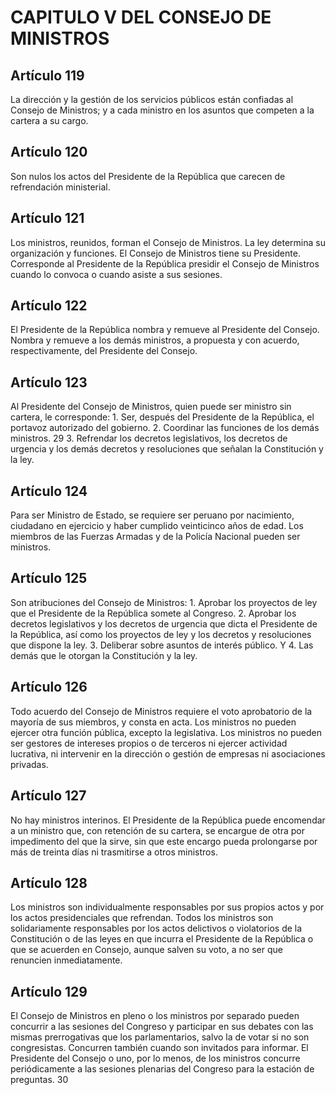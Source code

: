 # CAPITULO V DEL CONSEJO DE MINISTROS

## Artículo 119

La dirección y la gestión de los servicios públicos están confiadas al Consejo de Ministros; y a cada ministro en los asuntos que competen a la cartera a su cargo. 

## Artículo 120

Son nulos los actos del Presidente de la República que carecen de refrendación ministerial. 

## Artículo 121

Los ministros, reunidos, forman el Consejo de Ministros. La ley determina su organización y funciones. El Consejo de Ministros tiene su Presidente. Corresponde al Presidente de la República presidir el Consejo de Ministros cuando lo convoca o cuando asiste a sus sesiones. 

## Artículo 122

El Presidente de la República nombra y remueve al Presidente del Consejo. Nombra y remueve a los demás ministros, a propuesta y con acuerdo, respectivamente, del Presidente del Consejo. 

## Artículo 123

Al Presidente del Consejo de Ministros, quien puede ser ministro sin cartera, le corresponde: 1. Ser, después del Presidente de la República, el portavoz autorizado del gobierno. 2. Coordinar las funciones de los demás ministros. 29  3. Refrendar los decretos legislativos, los decretos de urgencia y los demás decretos y resoluciones que señalan la Constitución y la ley. 

## Artículo 124

Para ser Ministro de Estado, se requiere ser peruano por nacimiento, ciudadano en ejercicio y haber cumplido veinticinco años de edad. Los miembros de las Fuerzas Armadas y de la Policía Nacional pueden ser ministros. 

## Artículo 125

Son atribuciones del Consejo de Ministros: 1. Aprobar los proyectos de ley que el Presidente de la República somete al Congreso. 2. Aprobar los decretos legislativos y los decretos de urgencia que dicta el Presidente de la República, así como los proyectos de ley y los decretos y resoluciones que dispone la ley. 3. Deliberar sobre asuntos de interés público. Y 4. Las demás que le otorgan la Constitución y la ley. 

## Artículo 126

Todo acuerdo del Consejo de Ministros requiere el voto aprobatorio de la mayoría de sus miembros, y consta en acta. Los ministros no pueden ejercer otra función pública, excepto la legislativa. Los ministros no pueden ser gestores de intereses propios o de terceros ni ejercer actividad lucrativa, ni intervenir en la dirección o gestión de empresas ni asociaciones privadas. 

## Artículo 127

No hay ministros interinos. El Presidente de la República puede encomendar a un ministro que, con retención de su cartera, se encargue de otra por impedimento del que la sirve, sin que este encargo pueda prolongarse por más de treinta días ni trasmitirse a otros ministros. 

## Artículo 128

Los ministros son individualmente responsables por sus propios actos y por los actos presidenciales que refrendan. Todos los ministros son solidariamente responsables por los actos delictivos o violatorios de la Constitución o de las leyes en que incurra el Presidente de la República o que se acuerden en Consejo, aunque salven su voto, a no ser que renuncien inmediatamente. 

## Artículo 129

El Consejo de Ministros en pleno o los ministros por separado pueden concurrir a las sesiones del Congreso y participar en sus debates con las mismas prerrogativas que los parlamentarios, salvo la de votar si no son congresistas. Concurren también cuando son invitados para informar. El Presidente del Consejo o uno, por lo menos, de los ministros concurre periódicamente a las sesiones plenarias del Congreso para la estación de preguntas. 30 

